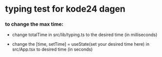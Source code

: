 # typing test for kode24 dagen

### to change the max time:

- change totalTime in src/lib/typing.ts to the desired time (in milliseconds)

- change the [time, setTime] = useState(set your desired time here) in src/App.tsx to desired time (in seconds)
